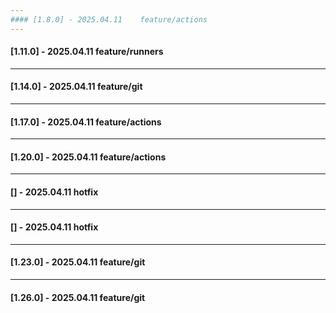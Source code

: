 ```yaml
---
#### [1.8.0] - 2025.04.11    feature/actions
---
```

#### [1.11.0] - 2025.04.11    feature/runners
---
#### [1.14.0] - 2025.04.11    feature/git
---
#### [1.17.0] - 2025.04.11    feature/actions
---
#### [1.20.0] - 2025.04.11    feature/actions
---
#### [] - 2025.04.11    hotfix
---
#### [] - 2025.04.11    hotfix
---
#### [1.23.0] - 2025.04.11    feature/git
---
#### [1.26.0] - 2025.04.11    feature/git
